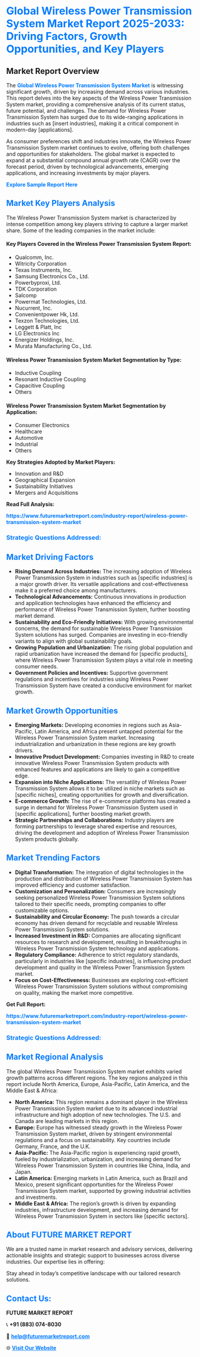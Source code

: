 <h1 style="color: #007BFF;">Global Wireless Power Transmission System Market Report 2025-2033: Driving Factors, Growth Opportunities, and Key Players</h1>

<section id="overview">
<h2>Market Report Overview</h2>
<p>The <a href="https://www.futuremarketreport.com/industry-report/wireless-power-transmission-system-market" style="color: #007BFF; text-decoration: none;"><strong>Global Wireless Power Transmission System Market</strong></a> is witnessing significant growth, driven by increasing demand across various industries. This report delves into the key aspects of the Wireless Power Transmission System market, providing a comprehensive analysis of its current status, future potential, and challenges. The demand for Wireless Power Transmission System has surged due to its wide-ranging applications in industries such as [insert industries], making it a critical component in modern-day [applications].</p>
<p>As consumer preferences shift and industries innovate, the Wireless Power Transmission System market continues to evolve, offering both challenges and opportunities for stakeholders. The global market is expected to expand at a substantial compound annual growth rate (CAGR) over the forecast period, driven by technological advancements, emerging applications, and increasing investments by major players.</p>
</section>

<section id="overview">
<p><a href="https://www.futuremarketreport.com/request-sample/reportId=75906" style="color: #007BFF; text-decoration: none;"><strong>Explore Sample Report Here</strong></a></p>
</section>

<section id="key-players">
<h2 style="color: #007BFF;">Market Key Players Analysis</h2>
<p>The Wireless Power Transmission System market is characterized by intense competition among key players striving to capture a larger market share. Some of the leading companies in the market include:</p>
<h4>Key Players Covered in the Wireless Power Transmission System Report:</h4>
<ul><li>Qualcomm, Inc.</li><li>Witricity Corporation</li><li>Texas Instruments, Inc.</li><li>Samsung Electronics Co., Ltd.</li><li>Powerbyproxi, Ltd.</li><li>TDK Corporation</li><li>Salcomp</li><li>Powermat Technologies, Ltd.</li><li>Nucurrent, Inc.</li><li>Convenientpower Hk, Ltd.</li><li>Texzon Technologies, Ltd.</li><li>Leggett &amp; Platt, Inc</li><li>LG Electronics Inc</li><li>Energizer Holdings, Inc.</li><li>Murata Manufacturing Co., Ltd.</li></ul>
<h4>Wireless Power Transmission System Market Segmentation by Type:</h4>
<ul><li>Inductive Coupling</li><li>Resonant Inductive Coupling</li><li>Capacitive Coupling</li><li>Others</li></ul>

<h4>Wireless Power Transmission System Market Segmentation by Application:</h4>
<ul><li>Consumer Electronics</li><li>Healthcare</li><li>Automotive</li><li>Industrial</li><li>Others</li></ul>
<p><strong>Key Strategies Adopted by Market Players:</strong></p>
<ul>
<li>Innovation and R&D</li>
<li>Geographical Expansion</li>
<li>Sustainability Initiatives</li>
<li>Mergers and Acquisitions</li>
</ul>
</section>

<section>
<p><strong>Read Full Analysis: </strong></p><a href="https://www.futuremarketreport.com/industry-report/wireless-power-transmission-system-market" style="color: #007BFF; text-decoration: none;"><strong>https://www.futuremarketreport.com/industry-report/wireless-power-transmission-system-market</strong></a>
<h3 style="color: #007BFF;">Strategic Questions Addressed:</h3>
</section>

<section id="driving-factors">
<h2 style="color: #007BFF;">Market Driving Factors</h2>
<ul>
<li><strong>Rising Demand Across Industries:</strong> The increasing adoption of Wireless Power Transmission System in industries such as [specific industries] is a major growth driver. Its versatile applications and cost-effectiveness make it a preferred choice among manufacturers.</li>
<li><strong>Technological Advancements:</strong> Continuous innovations in production and application technologies have enhanced the efficiency and performance of Wireless Power Transmission System, further boosting market demand.</li>
<li><strong>Sustainability and Eco-Friendly Initiatives:</strong> With growing environmental concerns, the demand for sustainable Wireless Power Transmission System solutions has surged. Companies are investing in eco-friendly variants to align with global sustainability goals.</li>
<li><strong>Growing Population and Urbanization:</strong> The rising global population and rapid urbanization have increased the demand for [specific products], where Wireless Power Transmission System plays a vital role in meeting consumer needs.</li>
<li><strong>Government Policies and Incentives:</strong> Supportive government regulations and incentives for industries using Wireless Power Transmission System have created a conducive environment for market growth.</li>
</ul>
</section>

<section id="growth-opportunities">
<h2 style="color: #007BFF;">Market Growth Opportunities</h2>
<ul>
<li><strong>Emerging Markets:</strong> Developing economies in regions such as Asia-Pacific, Latin America, and Africa present untapped potential for the Wireless Power Transmission System market. Increasing industrialization and urbanization in these regions are key growth drivers.</li>
<li><strong>Innovative Product Development:</strong> Companies investing in R&D to create innovative Wireless Power Transmission System products with enhanced features and applications are likely to gain a competitive edge.</li>
<li><strong>Expansion into Niche Applications:</strong> The versatility of Wireless Power Transmission System allows it to be utilized in niche markets such as [specific niches], creating opportunities for growth and diversification.</li>
<li><strong>E-commerce Growth:</strong> The rise of e-commerce platforms has created a surge in demand for Wireless Power Transmission System used in [specific applications], further boosting market growth.</li>
<li><strong>Strategic Partnerships and Collaborations:</strong> Industry players are forming partnerships to leverage shared expertise and resources, driving the development and adoption of Wireless Power Transmission System products globally.</li>
</ul>
</section>

<section id="trending-factors">
<h2 style="color: #007BFF;">Market Trending Factors</h2>
<ul>
<li><strong>Digital Transformation:</strong> The integration of digital technologies in the production and distribution of Wireless Power Transmission System has improved efficiency and customer satisfaction.</li>
<li><strong>Customization and Personalization:</strong> Consumers are increasingly seeking personalized Wireless Power Transmission System solutions tailored to their specific needs, prompting companies to offer customizable options.</li>
<li><strong>Sustainability and Circular Economy:</strong> The push towards a circular economy has driven demand for recyclable and reusable Wireless Power Transmission System solutions.</li>
<li><strong>Increased Investment in R&D:</strong> Companies are allocating significant resources to research and development, resulting in breakthroughs in Wireless Power Transmission System technology and applications.</li>
<li><strong>Regulatory Compliance:</strong> Adherence to strict regulatory standards, particularly in industries like [specific industries], is influencing product development and quality in the Wireless Power Transmission System market.</li>
<li><strong>Focus on Cost-Effectiveness:</strong> Businesses are exploring cost-efficient Wireless Power Transmission System solutions without compromising on quality, making the market more competitive.</li>
</ul>
</section>

<section>
<p><strong>Get Full Report: </strong></p><a href="https://www.futuremarketreport.com/industry-report/wireless-power-transmission-system-market" style="color: #007BFF; text-decoration: none;"><strong>https://www.futuremarketreport.com/industry-report/wireless-power-transmission-system-market</strong></a>
<h3 style="color: #007BFF;">Strategic Questions Addressed:</h3>
</section>


<section id="regional-analysis">
<h2 style="color: #007BFF;">Market Regional Analysis</h2>
<p>The global Wireless Power Transmission System market exhibits varied growth patterns across different regions. The key regions analyzed in this report include North America, Europe, Asia-Pacific, Latin America, and the Middle East & Africa:</p>
<ul>
<li><strong>North America:</strong> This region remains a dominant player in the Wireless Power Transmission System market due to its advanced industrial infrastructure and high adoption of new technologies. The U.S. and Canada are leading markets in this region.</li>
<li><strong>Europe:</strong> Europe has witnessed steady growth in the Wireless Power Transmission System market, driven by stringent environmental regulations and a focus on sustainability. Key countries include Germany, France, and the U.K.</li>
<li><strong>Asia-Pacific:</strong> The Asia-Pacific region is experiencing rapid growth, fueled by industrialization, urbanization, and increasing demand for Wireless Power Transmission System in countries like China, India, and Japan.</li>
<li><strong>Latin America:</strong> Emerging markets in Latin America, such as Brazil and Mexico, present significant opportunities for the Wireless Power Transmission System market, supported by growing industrial activities and investments.</li>
<li><strong>Middle East & Africa:</strong> The region’s growth is driven by expanding industries, infrastructure development, and increasing demand for Wireless Power Transmission System in sectors like [specific sectors].</li>
</ul>
</section>

<footer>
<h2 style="color: #007BFF;">About FUTURE MARKET REPORT</h2>
<p>We are a trusted name in market research and advisory services, delivering actionable insights and strategic support to businesses across diverse industries. Our expertise lies in offering:</p>

<p>Stay ahead in today’s competitive landscape with our tailored research solutions.</p>

<h2 style="color: #007BFF;">Contact Us:</h2>
<p><strong>FUTURE MARKET REPORT</strong></p>
<p>📞 <strong>+91 (883) 074-8030</strong></p>
<p>📧 <strong><a href="mailto:help@futuremarketreport.com" style="color: #007BFF;">help@futuremarketreport.com</a></strong></p>
<p>🌐 <strong><a href="https://www.futuremarketreport.com/" style="color: #007BFF;">Visit Our Website</a></strong></p>
</footer>
